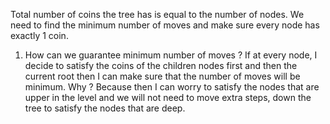 Total number of coins the tree has is equal to the number of nodes. We need to find the minimum number of moves and make sure every node has exactly 1 coin.
​
1. How can we guarantee minimum number of moves ?
If at every node, I decide to satisfy the coins of the children nodes first and then the current root then I can make sure that the number of moves will be minimum. Why ? Because then I can worry to satisfy the nodes that are upper in the level and we will not need to move extra steps, down the tree to satisfy the nodes that are deep.